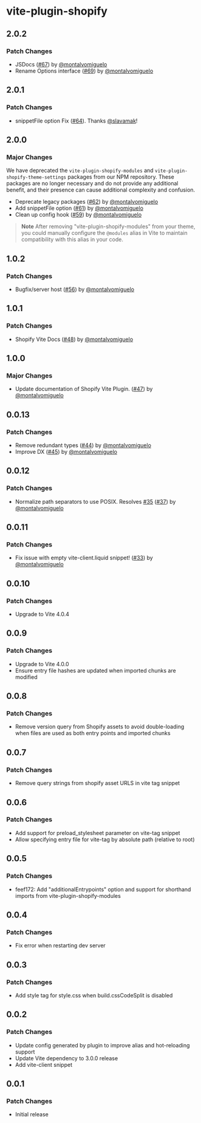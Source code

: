 # vite-plugin-shopify

## 2.0.2

### Patch Changes

- JSDocs ([#67](https://github.com/barrel/shopify-vite/pull/67)) by [@montalvomiguelo](https://github.com/montalvomiguelo)
- Rename Options interface ([#69](https://github.com/barrel/shopify-vite/pull/69)) by [@montalvomiguelo](https://github.com/montalvomiguelo)

## 2.0.1

### Patch Changes

- snippetFile option Fix ([#64](https://github.com/barrel/shopify-vite/pull/64)). Thanks [@slavamak](https://github.com/slavamak)!

## 2.0.0

### Major Changes

We have deprecated the `vite-plugin-shopify-modules` and `vite-plugin-shopify-theme-settings` packages from our NPM repository.
These packages are no longer necessary and do not provide any additional benefit, and their presence can cause additional complexity
and confusion.

- Deprecate legacy packages ([#62](https://github.com/barrel/shopify-vite/pull/62)) by [@montalvomiguelo](https://github.com/montalvomiguelo)
- Add snippetFile option ([#61](https://github.com/barrel/shopify-vite/pull/61)) by [@montalvomiguelo](https://github.com/montalvomiguelo)
- Clean up config hook ([#59](https://github.com/barrel/shopify-vite/pull/59)) by [@montalvomiguelo](https://github.com/montalvomiguelo)

> **Note**
> After removing "vite-plugin-shopify-modules" from your theme, you could manually configure the `@modules` alias in Vite to maintain
> compatibility with this alias in your code.

## 1.0.2

### Patch Changes

- Bugfix/server host ([#56](https://github.com/barrel/shopify-vite/pull/56)) by [@montalvomiguelo](https://github.com/montalvomiguelo)

## 1.0.1

### Patch Changes

- Shopify Vite Docs ([#48](https://github.com/barrel/shopify-vite/pull/48)) by [@montalvomiguelo](https://github.com/montalvomiguelo)

## 1.0.0

### Major Changes

- Update documentation of Shopify Vite Plugin. ([#47](https://github.com/barrel/barrel-shopify/pull/47)) by [@montalvomiguelo](https://github.com/montalvomiguelo)

## 0.0.13

### Patch Changes

- Remove redundant types ([#44](https://github.com/barrel/barrel-shopify/pull/44)) by [@montalvomiguelo](https://github.com/montalvomiguelo)
- Improve DX ([#45](https://github.com/barrel/barrel-shopify/pull/45)) by [@montalvomiguelo](https://github.com/montalvomiguelo)

## 0.0.12

### Patch Changes

- Normalize path separators to use POSIX. Resolves [#35](https://github.com/barrel/barrel-shopify/issues/35) ([#37](https://github.com/barrel/barrel-shopify/pull/37)) by [@montalvomiguelo](https://github.com/montalvomiguelo)

## 0.0.11

### Patch Changes

- Fix issue with empty vite-client.liquid snippet! ([#33](https://github.com/barrel/barrel-shopify/pull/33)) by [@montalvomiguelo](https://github.com/montalvomiguelo)

## 0.0.10

### Patch Changes

- Upgrade to Vite 4.0.4

## 0.0.9

### Patch Changes

- Upgrade to Vite 4.0.0
- Ensure entry file hashes are updated when imported chunks are modified

## 0.0.8

### Patch Changes

- Remove version query from Shopify assets to avoid double-loading when files are used as both entry points and imported chunks

## 0.0.7

### Patch Changes

- Remove query strings from shopify asset URLS in vite tag snippet

## 0.0.6

### Patch Changes

- Add support for preload_stylesheet parameter on vite-tag snippet
- Allow specifying entry file for vite-tag by absolute path (relative to root)

## 0.0.5

### Patch Changes

- feef172: Add "additionalEntrypoints" option and support for shorthand imports from vite-plugin-shopify-modules

## 0.0.4

### Patch Changes

- Fix error when restarting dev server

## 0.0.3

### Patch Changes

- Add style tag for style.css when build.cssCodeSplit is disabled

## 0.0.2

### Patch Changes

- Update config generated by plugin to improve alias and hot-reloading support
- Update Vite dependency to 3.0.0 release
- Add vite-client snippet

## 0.0.1

### Patch Changes

- Initial release
